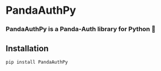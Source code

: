 # PandaAuthPy

### PandaAuthPy is a Panda-Auth library for Python 🐍

## Installation

```sh
pip install PandaAuthPy